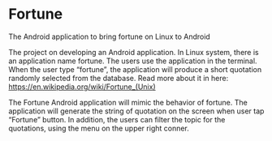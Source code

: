 # Fortune
The Android application to bring fortune on Linux to Android 

The project on developing an Android application. In Linux system, there is an application name fortune. The users use the application in the terminal. When the user type “fortune”, the application will produce a short quotation randomly selected from the database. Read more about it in here: https://en.wikipedia.org/wiki/Fortune_(Unix)

The Fortune Android application will mimic the behavior of fortune. The application will generate the string of quotation on the screen when user tap “Fortune” button. In addition, the users can filter the topic for the quotations, using the menu on the upper right conner.
